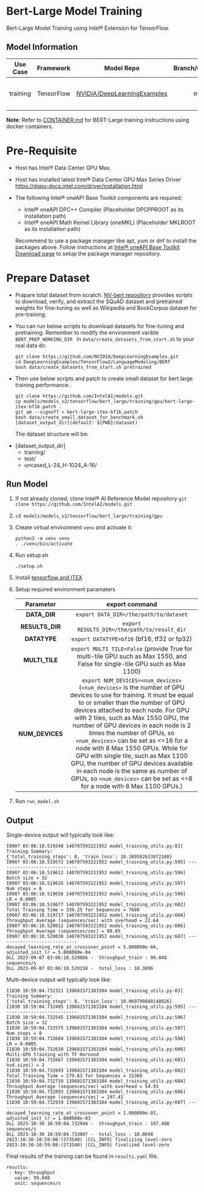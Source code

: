 # Bert-Large Model Training

Bert-Large Model Training using Intel® Extension for TensorFlow.

## Model Information

| **Use Case** | **Framework** |          **Model Repo**           | **Branch/Commit/Tag** |**Optional Patch** |
| :---: | :---: |:---------------------------------:| :---: | :---: |
|   training   |  TensorFlow   | [NVIDIA/DeepLearningExamples](https://github.com/NVIDIA/DeepLearningExamples/tree/master/TensorFlow2/LanguageModeling/BERT) |        master         | [bert-large-itex-bf16.patch](#bert-large-itex-bf16.patch) |

**Note**: Refer to [CONTAINER.md](CONTAINER.md) for BERT-Large training instructions using docker containers.
# Pre-Requisite

* Host has Intel® Data Center GPU Max.
* Host has installed latest Intel® Data Center GPU Max Series Driver https://dgpu-docs.intel.com/driver/installation.html
* The following Intel® oneAPI Base Toolkit components are required:
  - Intel® oneAPI DPC++ Compiler (Placeholder DPCPPROOT as its installation path)
  - Intel® oneAPI Math Kernel Library (oneMKL) (Placeholder MKLROOT as its installation path)

  Recommend to use a package manager like apt, yum or dnf to install the packages above. Follow instructions at [Intel® oneAPI Base Toolkit Download page](https://www.intel.com/content/www/us/en/developer/tools/oneapi/base-toolkit-download.html?operatingsystem=linux) to setup the package manager repository.

# Prepare Dataset

 * Prapare total dataset from scratch. [NV-bert repository](https://github.com/NVIDIA/DeepLearningExamples/tree/master/TensorFlow2/LanguageModeling/BERT)  provides scripts to download, verify, and extract the SQuAD dataset and pretrained weights for fine-tuning as well as Wikipedia and BookCorpus dataset for pre-training.

 * You can run below scripts to download datasets for fine-tuning and pretraining. Remember to modify the environment varible ```BERT_PREP_WORKING_DIR ``` in ```data/create_datasets_from_start.sh``` to your real data dir.
   ```
   git clone https://github.com/NVIDIA/DeepLearningExamples.git
   cd DeepLearningExamples/TensorFlow2/LanguageModeling/BERT
   bash data/create_datasets_from_start.sh pretrained
   ```
 * Then use below scripts and patch to create small dataset for bert large training performance.
    ```
    git clone https://github.com/IntelAI/models.git
    cp models/models_v2/tensorflow/bert_large/training/gpu/bert-large-itex-bf16.patch .
    git am --signoff < bert-large-itex-bf16.patch
    bash data/create_small_dataset_for_benchmark.sh [dataset_output_dir](default: ${PWD}/dataset)
    ```
    The dataset structure will be:

  + [dataset_output_dir]
     - training/
     - test/
     - uncased_L-24_H-1024_A-16/

## Run Model

1. If not already cloned, clone Intel® AI Reference Model repository
`git clone https://github.com/IntelAI/models.git` 
2. `cd models/models_v2/tensorflow/bert_large/training/gpu`
3. Create virtual environment `venv` and activate it:
    ```
    python3 -m venv venv
    . ./venv/bin/activate
    ```
4. Run setup.sh
    ```
    ./setup.sh
    ```
5. Install [tensorflow and ITEX](https://pypi.org/project/intel-extension-for-tensorflow/)
6. Setup required environment paramaters

   | **Parameter**                  |              **export command**              |
   |:--------------------------------------------:|:----------------------------------------------:|
   | **DATA_DIR**                |    `export DATA_DIR=/the/path/to/dataset`    |
   | **RESULTS_DIR**                 | `export RESULTS_DIR=/the/path/to/result_dir` |
   | **DATATYPE**      | `export DATATYPE=bf16` (bf16, tf32 or fp32)  |
   | **MULTI_TILE**           |  `export MULTI_TILE=False` (provide True for multi-tile GPU such as Max 1550, and False for single-tile GPU such as Max 1100)   |
   | **NUM_DEVICES**          |  `export NUM_DEVICES=<num_devices>` (`<num_devices>` is the number of GPU devices to use for training. It must be equal to or smaller than the number of GPU devices attached to each node. For GPU with 2 tiles, such as Max 1550 GPU, the number of GPU devices in each node is 2 times the number of GPUs, so `<num_devices>` can be set as <=16 for a node with 8 Max 1550 GPUs. While for GPU with single tile, such as Max 1100 GPU, the number of GPU devices available in each node is the same as number of GPUs, so `<num_devices>` can be set as <=8 for a node with 8 Max 1100 GPUs.)     | 

7. Run `run_model.sh`

## Output

Single-device output will typically look like:

```
I0907 03:06:10.519348 140707593221952 model_training_utils.py:83] Training Summary: 
{'total_training_steps': 8, 'train_loss': 10.389582633972168}
I0907 03:06:10.519572 140707593221952 model_training_utils.py:595] -----------------------------
I0907 03:06:10.519612 140707593221952 model_training_utils.py:596]   Batch size = 32
I0907 03:06:10.519635 140707593221952 model_training_utils.py:597]   Num steps = 8
I0907 03:06:10.519656 140707593221952 model_training_utils.py:598]   LR = 0.0005
I0907 03:06:10.519677 140707593221952 model_training_utils.py:602] Total Training Time = 339.25 for Sequences = 7680
I0907 03:06:10.519717 140707593221952 model_training_utils.py:604] Throughput Average (sequences/sec) with overhead = 22.64
I0907 03:06:10.520012 140707593221952 model_training_utils.py:606] Throughput Average (sequences/sec) = 99.05
I0907 03:06:10.520030 140707593221952 model_training_utils.py:607] -----------------------------
decayed_learning_rate_at_crossover_point = 5.000000e-04, adjusted_init_lr = 5.000000e-04
DLL 2023-09-07 03:06:10.520066 -  throughput_train : 99.048 sequences/s
DLL 2023-09-07 03:06:10.520158 -  total_loss : 10.3896 
```

Multi-device output will typically look like:

```
I1030 10:59:04.732321 139681571383104 model_training_utils.py:83] Training Summary: 
{'total_training_steps': 8, 'train_loss': 10.069790840148926}
I1030 10:59:04.732495 139681571383104 model_training_utils.py:595] -----------------------------
I1030 10:59:04.732545 139681571383104 model_training_utils.py:596]   Batch size = 32
I1030 10:59:04.732575 139681571383104 model_training_utils.py:597]   Num steps = 8
I1030 10:59:04.732604 139681571383104 model_training_utils.py:598]   LR = 0.0005
I1030 10:59:04.732630 139681571383104 model_training_utils.py:600] Multi-GPU training with TF Horovod
I1030 10:59:04.732667 139681571383104 model_training_utils.py:601] hvd.size() = 2
I1030 10:59:04.732693 139681571383104 model_training_utils.py:602] Total Training Time = 279.63 for Sequences = 15360
I1030 10:59:04.732739 139681571383104 model_training_utils.py:604] Throughput Average (sequences/sec) with overhead = 54.93
I1030 10:59:04.732893 139681571383104 model_training_utils.py:606] Throughput Average (sequences/sec) = 197.41
I1030 10:59:04.732919 139681571383104 model_training_utils.py:607] -----------------------------
decayed_learning_rate_at_crossover_point = 1.000000e-03, adjusted_init_lr = 1.000000e-03
DLL 2023-10-30 10:59:04.732944 -  throughput_train : 197.408 sequences/s
DLL 2023-10-30 10:59:04.733007 -  total_loss : 10.0698 
2023:10:30-10:59:08:(273540) |CCL_INFO| finalizing level-zero
2023:10:30-10:59:08:(273540) |CCL_INFO| finalized level-zero
```

Final results of the training can be found in `results.yaml` file.

```
results:
 - key: throughput
   value: 99.048
   unit: sequences/s
```
